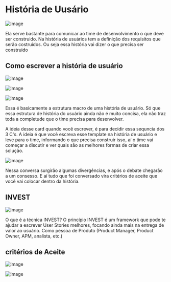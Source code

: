 # História de Uusário

![image](https://user-images.githubusercontent.com/52088444/234596693-2e7937fb-fcb7-4606-b9bf-499bee74e9a6.png)

Ela serve bastante para comunicar ao time de desenvolvimento o que deve ser construido. Na história de usuários tem a definição dos requisitos que serão costruidos. Ou seja essa história vai dizer o que precisa ser construido

## Como escrever a história de usuário

![image](https://user-images.githubusercontent.com/52088444/234597579-2dea53e1-4628-4194-9462-8cc8bbc861ee.png)

![image](https://user-images.githubusercontent.com/52088444/234597753-093a2fb4-3248-4e85-9af6-65d6fd1eb51f.png)

![image](https://user-images.githubusercontent.com/52088444/234597940-1807b222-678a-461e-b671-0358e1d8bcd6.png)

Essa é basicamente a estrutura macro de uma história de usuário. Só que essa estrutura de história do usuário ainda não é muito concisa, ela não traz toda a completude que o time precisa para desenvolver.

A ideia desse card quando você escrever, é para decidir essa sequncia dos 3 C's. A ideia é que você escreva esse template na história de usuário e leve para o time, informando o que precisa construir isso, aí o time vai começar a discutir e ver quais são as melhores formas de criar essa solução.

![image](https://user-images.githubusercontent.com/52088444/234598490-d1e6a580-8e42-439e-bb9d-91900bd57279.png)

Nessa conversa surgirão algumas divergências, e após o debate chegarão a um consesso. E aí tudo que foi conversado vira critérios de aceite que você vai colocar dentro da história.

## INVEST

![image](https://user-images.githubusercontent.com/52088444/234599869-49fbc6e4-9768-4706-8444-dfaab6e80b87.png)

O que é a técnica INVEST?
O princípio INVEST é um framework que pode te ajudar a escrever User Stories melhores, focando ainda mais na entrega de valor ao usuário. Como pessoa de Produto (Product Manager, Product Owner, APM, analista, etc.)


## critérios de Aceite

![image](https://user-images.githubusercontent.com/52088444/234600754-5048f9a5-f974-4be4-add5-4d082e4fe19f.png)

![image](https://user-images.githubusercontent.com/52088444/234615848-9c07c2c2-6926-4112-af2d-ea89c40cfb1e.png)


